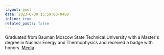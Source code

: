 ```yaml
---
layout: post
date: 2023-6-30 15:59:00-0400
inline: true
related_posts: false
---
```


Graduated from Bauman Moscow State Technical University with a Master's degree in Nuclear Energy and Thermophysics and received a badge with honors. [Media](https://bmstu.ru/news/kto-inzhener-ya-inzhener-v-baumanke-proshlo-posvyashenie-v-inzhenery)
